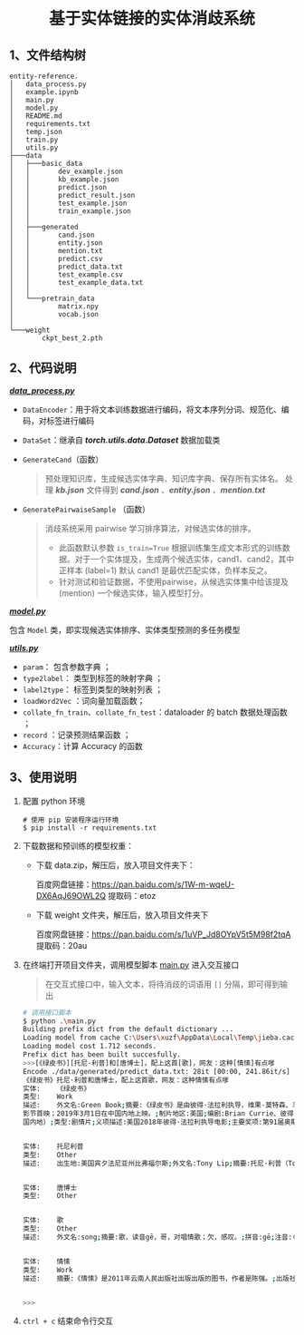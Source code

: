<h1 style="text-align: center"> 基于实体链接的实体消歧系统 </h1>

## 1、文件结构树

```shell
entity-reference.
│   data_process.py
│   example.ipynb
│   main.py
│   model.py
│   README.md
│   requirements.txt
│   temp.json
│   train.py
│   utils.py
├───data
│   ├───basic_data
│   │       dev_example.json
│   │       kb_example.json
│   │       predict.json
│   │       predict_result.json
│   │       test_example.json
│   │       train_example.json
│   │
│   ├───generated
│   │       cand.json
│   │       entity.json
│   │       mention.txt
│   │       predict.csv
│   │       predict_data.txt
│   │       test_example.csv
│   │       test_example_data.txt
│   │
│   └───pretrain_data
│           matrix.npy
│           vocab.json
│
└───weight
        ckpt_best_2.pth
```



## 2、代码说明

***[data_process.py](/data_process.py)***

* `DataEncoder`：用于将文本训练数据进行编码，将文本序列分词、规范化、编码，对标签进行编码

* `DataSet`：继承自 ***torch.utils.data.Dataset*** 数据加载类

* `GenerateCand`（函数）

  > 预处理知识库，生成候选实体字典、知识库字典、保存所有实体名。
  > 处理 ***kb.json*** 文件得到 ***cand.json*** 、***entity.json*** 、***mention.txt***

* `GeneratePairwaiseSample` （函数）

  >  消歧系统采用 pairwise 学习排序算法，对候选实体的排序。
  >  * 此函数默认参数 `is_train=True` 根据训练集生成文本形式的训练数据。对于一个实体提及，生成两个候选实体，cand1、cand2，其中正样本 (label=1) 默认 cand1 是最优匹配实体，负样本反之。
  >  * 针对测试和验证数据，不使用pairwise，从候选实体集中给该提及 (mention) 一个候选实体，输入模型打分。
  

***[model.py](/model.py)***

包含 `Model` 类，即实现候选实体排序、实体类型预测的多任务模型



***[utils.py](/utils.py)***

* `param`： 包含参数字典 ；
* `type2label`： 类型到标签的映射字典 ；
* `label2type`： 标签到类型的映射列表 ；
* `loadWord2Vec` ：词向量加载函数；
* `collate_fn_train`、`collate_fn_test`：dataloader 的 batch 数据处理函数 ；
* `record` ：记录预测结果函数 ；
* `Accuracy`：计算 Accuracy 的函数



## 3、使用说明

1. 配置 python 环境

    ```shell
    # 使用 pip 安装程序运行环境
    $ pip install -r requirements.txt
    ```

2. 下载数据和预训练的模型权重：

   * 下载 data.zip，解压后，放入项目文件夹下：

      百度网盘链接：<https://pan.baidu.com/s/1W-m-wqeU-DX6AqJ69OWL2Q>
      提取码：etoz 

   * 下载 weight 文件夹，解压后，放入项目文件夹下 

      百度网盘链接：<https://pan.baidu.com/s/1uVP_Jd8OYpV5t5M98f2tqA>
      提取码：20au 


3. 在终端打开项目文件夹，调用模型脚本 [main.py](./main.py) 进入交互接口

   > 在交互式接口中，输入文本，将待消歧的词语用 `[]` 分隔，即可得到输出

   ```bash
   # 调用接口脚本
   $ python .\main.py
   Building prefix dict from the default dictionary ...
   Loading model from cache C:\Users\xuzf\AppData\Local\Temp\jieba.cache
   Loading model cost 1.712 seconds.
   Prefix dict has been built succesfully.
   >>>[《绿皮书》][托尼·利普]和[唐博士]，配上这首[歌]，网友：这种[情愫]有点嗲
   Encode ./data/generated/predict_data.txt: 28it [00:00, 241.86it/s]
   《绿皮书》托尼·利普和唐博士，配上这首歌，网友：这种情愫有点嗲
   实体:    《绿皮书》
   类型:    Work
   描述:    外文名:Green Book;摘要:《绿皮书》是由彼得·法拉利执导，维果·莫特森、马赫沙拉·阿里主演的剧情片，于2018年9月11日在多伦多国际电
   影节首映；2019年3月1日在中国内地上映。;制片地区:美国;编剧:Brian Currie、彼得·法拉利、尼克·维勒欧嘉;片长:130分钟;对白语言:英语;主演:维果·莫特森，马赫沙拉·阿里;导演:彼得·法拉利;中文名:绿皮书;发行公司:环球影业;上映时间:2018年9月11日(多伦多国际电影节)、2019年3月1日（中
   国内地）;类型:剧情片;义项描述:美国2018年彼得·法拉利执导电影;主要奖项:第91届奥斯卡金像奖最佳影片;色彩:彩色;其它译名:绿书、绿簿旅友、幸福绿皮书;
   
   
   实体:    托尼利普
   类型:    Other
   描述:    出生地:美国宾夕法尼亚州比弗福尔斯;外文名:Tony Lip;摘要:托尼·利普（Tony Lip，原名Frank Anthony Vallelonga，1930年7月30日-2013年1月4日），是电影《绿皮书》中白人司机的原型。;逝世日期:2013年1月4日;别名:Frank Anthony Vallelonga;义项描述:托尼·利普;中文名:托尼·利普;国籍:美国;出生日期:1930年7月30日;
   
   
   实体:    唐博士
   类型:    Other
   
   
   实体:    歌
   类型:    Other
   描述:    外文名:song;摘要:歌，读音gē，哥，对唱情歌；欠，感叹。;拼音:gē;注音:ㄍㄜˉ;五笔:SKSW;中文名:歌;义项描述:汉语汉字;类别:汉语汉字;标签:音乐、字词;
   
   
   实体:    情愫
   类型:    Work
   描述:    摘要:《情愫》是2011年云南人民出版社出版出版的图书，作者是陈强。;出版社:云南人民出版社出版;作者:陈强;义项描述:陈强诗集;出版时间:2011年11月;书名:情愫;标签:艺术书籍、出版物、书籍;
   
   
   >>>
   ```

4.  `ctrl + c` 结束命令行交互